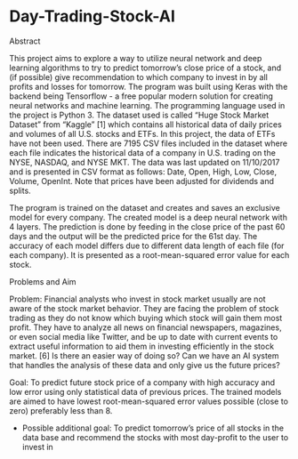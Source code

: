 # Day-Trading-Stock-AI


Abstract

This project aims to explore a way to utilize neural network and deep learning algorithms to try to predict
tomorrow’s close price of a stock, and (if possible) give recommendation to which company to invest in by all profits
and losses for tomorrow. The program was built using Keras with the backend being Tensorflow - a free popular
modern solution for creating neural networks and machine learning. The programming language used in the project
is Python 3. The dataset used is called “Huge Stock Market Dataset” from “Kaggle” [1] which contains all historical
data of daily prices and volumes of all U.S. stocks and ETFs. In this project, the data of ETFs have not been used.
There are 7195 CSV files included in the dataset where each file indicates the historical data of a company in U.S.
trading on the NYSE, NASDAQ, and NYSE MKT. The data was last updated on 11/10/2017 and is presented in CSV
format as follows: Date, Open, High, Low, Close, Volume, OpenInt. Note that prices have been adjusted for dividends
and splits.

The program is trained on the dataset and creates and saves an exclusive model for every company. The created model
is a deep neural network with 4 layers. The prediction is done by feeding in the close price of the past 60 days and the
output will be the predicted price for the 61st day.
The accuracy of each model differs due to different data length of each file (for each company). It is presented as a
root-mean-squared error value for each stock.



Problems and Aim

Problem: Financial analysts who invest in stock market usually are not aware of the stock market behavior.
They are facing the problem of stock trading as they do not know which buying which stock will gain them most
profit. They have to analyze all news on financial newspapers, magazines, or even social media like Twitter, and
be up to date with current events to extract useful information to aid them in investing efficiently in the stock
market. [6] Is there an easier way of doing so? Can we have an AI system that handles the analysis of these data
and only give us the future prices?

Goal: To predict future stock price of a company with high accuracy and low error using only statistical data
of previous prices. The trained models are aimed to have lowest root-mean-squared error values possible (close
to zero) preferably less than 8.
* Possible additional goal: To predict tomorrow’s price of all stocks in the data base and recommend the stocks
with most day-profit to the user to invest in
